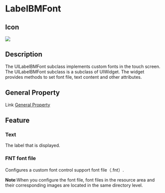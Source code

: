 # LabelBMFont

## Icon

![](./res/labelbmfont.png)

## Description

The UILabelBMFont subclass implements custom fonts in the touch screen. The UILabelBMFont subclass is a subclass of UIWidget.
The widget provides methods to set font file, text content and other attributes.

## General Property

Link [General Property](../widget/general_property.md)

## Feature


### Text

The label that is displayed.

### FNT font file

Configures a custom font control support font file（.fnt）.

**Note**:When you configure the font file, font files in the resource area and their corresponding images are located in the same directory level.